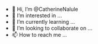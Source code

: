 - 👋 Hi, I’m @CatherineNalule
- 👀 I’m interested in ...
- 🌱 I’m currently learning ...
- 💞️ I’m looking to collaborate on ...
- 📫 How to reach me ...

<!---
CatherineNalule/CatherineNalule is a ✨ special ✨ repository because its `README.md` (this file) appears on your GitHub profile.
You can click the Preview link to take a look at your changes.
--->
